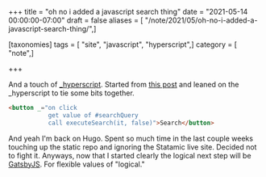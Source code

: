 +++
title = "oh no i added a javascript search thing"
date = "2021-05-14 00:00:00-07:00"
draft = false
aliases = [ "/note/2021/05/oh-no-i-added-a-javascript-search-thing/",]

[taxonomies]
tags = [ "site", "javascript", "hyperscript",]
category = [ "note",]

+++

[_hyperscript]: https://hyperscript.org/
[this post]: https://makewithhugo.com/add-search-to-a-hugo-site/

And a touch of [_hyperscript].
Started from [this post] and leaned on the _hyperscript to tie some bits together.

```html
<button _="on click
           get value of #searchQuery
           call executeSearch(it, false)">Search</button>

```

[GatsbyJS]: https://www.gatsbyjs.com/

And yeah I'm back on Hugo.
Spent so much time in the last couple weeks touching up the static repo and ignoring the Statamic live site.
Decided not to fight it.
Anyways, now that I started clearly the logical next step will be [GatsbyJS].
For flexible values of "logical."